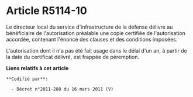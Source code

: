 # Article R5114-10

Le directeur local du service d'infrastructure de la défense délivre au bénéficiaire de l'autorisation préalable une copie
certifiée de l'autorisation accordée, contenant l'énoncé des clauses et des conditions imposées.

L'autorisation dont il n'a pas été fait usage dans le délai d'un an, à partir de la date du certificat délivré, est frappée
de péremption.

**Liens relatifs à cet article**

	**Codifié par**:

	  - Décret n°2011-280 du 16 mars 2011 (V)
